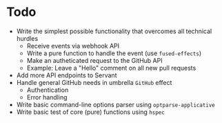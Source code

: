 # Todo

- Write the simplest possible functionality that overcomes all technical hurdles
  - Receive events via webhook API
  - Write a pure function to handle the event (use `fused-effects`)
  - Make an autheticated request to the GitHub API
  - Example: Leave a "Hello" comment on all new pull requests
- Add more API endpoints to Servant
- Handle general GitHub needs in umbrella `GitHub` effect
  - Authentication
  - Error handling
- Write basic command-line options parser using `optparse-applicative`
- Write basic test of core (pure) functions using `hspec`
